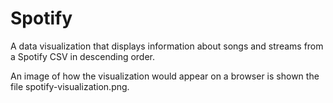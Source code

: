 # Spotify

A data visualization that displays information about songs and streams from a Spotify CSV in descending order.

An image of how the visualization would appear on a browser is shown the file spotify-visualization.png.
